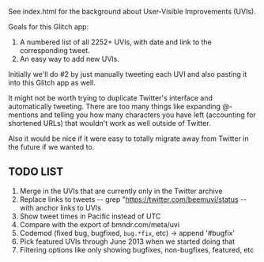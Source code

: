 See index.html for the background about User-Visible Improvements (UVIs).

Goals for this Glitch app:

1. A numbered list of all 2252+ UVIs, with date and link to the corresponding tweet.
2. An easy way to add new UVIs.

Initially we'll do #2 by just manually tweeting each UVI and also pasting it into this Glitch app as well.

It might not be worth trying to duplicate Twitter's interface and automatically tweeting. 
There are too many things like expanding @-mentions and telling you how many characters you have left (accounting for shortened URLs) that wouldn't work as well outside of Twitter.

Also it would be nice if it were easy to totally migrate away from Twitter in the future if we wanted to.

## TODO LIST

1. Merge in the UVIs that are currently only in the Twitter archive
1. Replace links to tweets -- grep \"https://twitter.com/beemuvi/status -- with anchor links to UVIs
1. Show tweet times in Pacific instead of UTC
1. Compare with the export of bmndr.com/meta/uvi
1. Codemod (fixed bug, bugfixed, `bug.*fix`, etc) -> append '#bugfix'
1. Pick featured UVIs through June 2013 when we started doing that
1. Filtering options like only showing bugfixes, non-bugfixes, featured, etc

